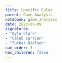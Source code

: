 ```yaml
---
title: Specific Rules
parent: Game Analysis
notebook: game_analysis
date: 2023-06-09
signatures:
- "Ayla Clark"
- "Caleb Carlson"
- "Tucker Nielson"
nav_order: 3
has_children: false
---
```


